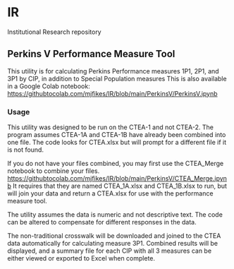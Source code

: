 # IR
Institutional Research repository

## Perkins V Performance Measure Tool

This utility is for calculating Perkins Performance measures 1P1, 2P1, and 3P1 by CIP, in addition to Special Population measures
This is also available in a Google Colab notebook: https://githubtocolab.com/mjfikes/IR/blob/main/PerkinsV/PerkinsV.ipynb

### Usage

This utility was designed to be run on the CTEA-1 and not CTEA-2. The program assumes
CTEA-1A and CTEA-1B have already been combined into one file. The code looks for CTEA.xlsx
but will prompt for a different file if it is not found.

If you do not have your files combined, you may first use the CTEA_Merge notebook to combine your files.
https://githubtocolab.com/mjfikes/IR/blob/main/PerkinsV/CTEA_Merge.ipynb
It requires that they are named CTEA_1A.xlsx and CTEA_1B.xlsx to run, but will join your data and return a CTEA.xlsx for use with the performance measure tool.

The utility assumes the data is numeric and not descriptive text. 
The code can be altered to compensate for different responses in the data.

The non-traditional crosswalk will be downloaded and joined to the CTEA data automatically for calculating measure 3P1.
Combined results will be displayed, and a summary file for each CIP with all 3 measures can be either viewed or exported to Excel when complete.


